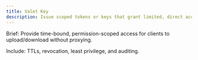 ```yaml
---
title: Valet Key
description: Issue scoped tokens or keys that grant limited, direct access to resources.
---
```


Brief: Provide time-bound, permission-scoped access for clients to upload/download without proxying.

Include: TTLs, revocation, least privilege, and auditing.
